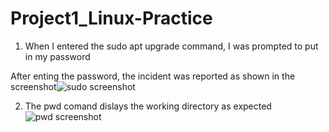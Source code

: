 # Project1_Linux-Practice

1. When I entered the sudo apt upgrade command, I was prompted to put in my password

After enting the password, the incident was reported as shown in the screenshot![sudo screenshot](https://github.com/oghare01/Project1_Linux-Practice/assets/141191975/42ff7fcc-2f40-43d9-bbfa-24a548a68cd6)

2. The pwd comand dislays the working directory as expected
   ![pwd screenshot](https://github.com/oghare01/Project1_Linux-Practice/assets/141191975/432e6263-7e1a-4227-8c3a-7d45c13de17c)


